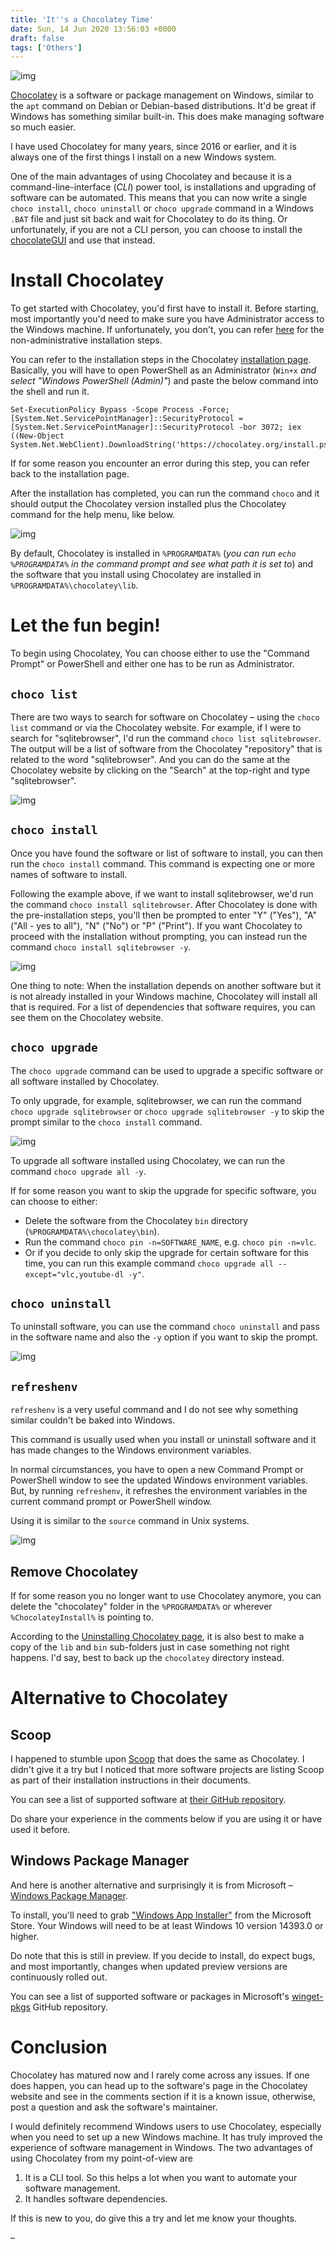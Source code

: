 ```yaml
---
title: 'It''s a Chocolatey Time'
date: Sun, 14 Jun 2020 13:56:03 +0000
draft: false
tags: ['Others']
---
```


![img](/images/chocolatey-logo.png)

[Chocolatey](https://chocolatey.org) is a software or package management on Windows, similar to the `apt` command on Debian or Debian-based distributions. It'd be great if Windows has something similar built-in. This does make managing software so much easier.

I have used Chocolatey for many years, since 2016 or earlier, and it is always one of the first things I install on a new Windows system.

One of the main advantages of using Chocolatey and because it is a command-line-interface (_CLI_) power tool, is installations and upgrading of software can be automated. This means that you can now write a single `choco install`, `choco uninstall` or `choco upgrade` command in a Windows `.BAT` file and just sit back and wait for Chocolatey to do its thing. Or unfortunately, if you are not a CLI person, you can choose to install the [chocolateGUI](https://github.com/chocolatey/ChocolateyGUI) and use that instead.

Install Chocolatey
==================

To get started with Chocolatey, you'd first have to install it. Before starting, most importantly you'd need to make sure you have Administrator access to the Windows machine. If unfortunately, you don't, you can refer [here](https://chocolatey.org/docs/installation#non-administrative-install) for the non-administrative installation steps.

You can refer to the installation steps in the Chocolatey [installation page](https://chocolatey.org/install). Basically, you will have to open PowerShell as an Administrator (`Win+x` _and select "Windows PowerShell (Admin)"_) and paste the below command into the shell and run it.

```
Set-ExecutionPolicy Bypass -Scope Process -Force; [System.Net.ServicePointManager]::SecurityProtocol = [System.Net.ServicePointManager]::SecurityProtocol -bor 3072; iex ((New-Object System.Net.WebClient).DownloadString('https://chocolatey.org/install.ps1'))
```

If for some reason you encounter an error during this step, you can refer back to the installation page.

After the installation has completed, you can run the command `choco` and it should output the Chocolatey version installed plus the Chocolatey command for the help menu, like below.

![img](/images/choco.gif)

By default, Chocolatey is installed in `%PROGRAMDATA%` (_you can run `echo %PROGRAMDATA%` in the command prompt and see what path it is set to_) and the software that you install using Chocolatey are installed in `%PROGRAMDATA%\chocolatey\lib`.

Let the fun begin!
==================

To begin using Chocolatey, You can choose either to use the "Command Prompt" or PowerShell and either one has to be run as Administrator.

`choco list`
------------

There are two ways to search for software on Chocolatey – using the `choco list` command or via the Chocolatey website. For example, if I were to search for "sqlitebrowser", I'd run the command `choco list sqlitebrowser`. The output will be a list of software from the Chocolatey "repository" that is related to the word "sqlitebrowser". And you can do the same at the Chocolatey website by clicking on the "Search" at the top-right and type "sqlitebrowser".

![img](/images/choco-list-sqlitebrowser.gif)

`choco install`
---------------

Once you have found the software or list of software to install, you can then run the `choco install` command. This command is expecting one or more names of software to install.

Following the example above, if we want to install sqlitebrowser, we'd run the command `choco install sqlitebrowser`. After Chocolatey is done with the pre-installation steps, you'll then be prompted to enter "Y" ("Yes"), "A" ("All - yes to all"), "N" ("No") or "P" ("Print"). If you want Chocolatey to proceed with the installation without prompting, you can instead run the command `choco install sqlitebrowser -y`.

![img](/images/choco-install-sqlitebrowser-y.gif)

One thing to note: When the installation depends on another software but it is not already installed in your Windows machine, Chocolatey will install all that is required. For a list of dependencies that software requires, you can see them on the Chocolatey website.

`choco upgrade`
---------------

The `choco upgrade` command can be used to upgrade a specific software or all software installed by Chocolatey.

To only upgrade, for example, sqlitebrowser, we can run the command `choco upgrade sqlitebrowser` or `choco upgrade sqlitebrowser -y` to skip the prompt similar to the `choco install` command.

![img](/images/choco-upgrade-sqlitebrowser.gif)

To upgrade all software installed using Chocolatey, we can run the command `choco upgrade all -y`.

If for some reason you want to skip the upgrade for specific software, you can choose to either:

*   Delete the software from the Chocolatey `bin` directory (`%PROGRAMDATA%\chocolatey\bin`).
*   Run the command `choco pin -n=SOFTWARE_NAME`, e.g. `choco pin -n=vlc`.
*   Or if you decide to only skip the upgrade for certain software for this time, you can run this example command `choco upgrade all --except="vlc,youtube-dl -y"`.

`choco uninstall`
-----------------

To uninstall software, you can use the command `choco uninstall` and pass in the software name and also the `-y` option if you want to skip the prompt.

![img](/images/choco-uninstall-sqlitebrowser.gif)

`refreshenv`
------------

`refreshenv` is a very useful command and I do not see why something similar couldn't be baked into Windows.

This command is usually used when you install or uninstall software and it has made changes to the Windows environment variables.

In normal circumstances, you have to open a new Command Prompt or PowerShell window to see the updated Windows environment variables. But, by running `refreshenv`, it refreshes the environment variables in the current command prompt or PowerShell window.

Using it is similar to the `source` command in Unix systems.

![img](/images/choco-refreshenv.gif)

Remove Chocolatey
-----------------

If for some reason you no longer want to use Chocolatey anymore, you can delete the "chocolatey" folder in the `%PROGRAMDATA%` or wherever `%ChocolateyInstall%` is pointing to.

According to the [Uninstalling Chocolatey page](https://chocolatey.org/docs/uninstallation), it is also best to make a copy of the `lib` and `bin` sub-folders just in case something not right happens. I'd say, best to back up the `chocolatey` directory instead.

Alternative to Chocolatey
=========================

Scoop
-----

I happened to stumble upon [Scoop](https://scoop.sh/) that does the same as Chocolatey. I didn't give it a try but I noticed that more software projects are listing Scoop as part of their installation instructions in their documents.

You can see a list of supported software at [their GitHub repository](https://github.com/ScoopInstaller/Main/tree/master/bucket).

Do share your experience in the comments below if you are using it or have used it before.

Windows Package Manager
-----------------------

And here is another alternative and surprisingly it is from Microsoft – [Windows Package Manager](https://docs.microsoft.com/en-us/windows/package-manager/).

To install, you'll need to grab ["Windows App Installer"](https://www.microsoft.com/en-au/p/app-installer/9nblggh4nns1?ocid=9nblggh4nns1_ORSEARCH_Bing&rtc=2&activetab=pivot:overviewtab) from the Microsoft Store. Your Windows will need to be at least Windows 10 version 14393.0 or higher.

Do note that this is still in preview. If you decide to install, do expect bugs, and most importantly, changes when updated preview versions are continuously rolled out.

You can see a list of supported software or packages in Microsoft's [winget-pkgs](https://github.com/microsoft/winget-pkgs) GitHub repository.

Conclusion
==========

Chocolatey has matured now and I rarely come across any issues. If one does happen, you can head up to the software's page in the Chocolatey website and see in the comments section if it is a known issue, otherwise, post a question and ask the software's maintainer.

I would definitely recommend Windows users to use Chocolatey, especially when you need to set up a new Windows machine. It has truly improved the experience of software management in Windows. The two advantages of using Chocolatey from my point-of-view are

1.  It is a CLI tool. So this helps a lot when you want to automate your software management.
2.  It handles software dependencies.

If this is new to you, do give this a try and let me know your thoughts.

–
